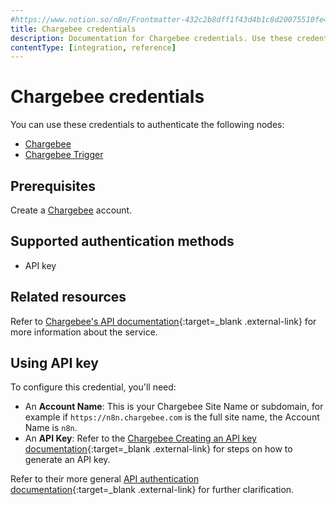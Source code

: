 ```yaml
---
#https://www.notion.so/n8n/Frontmatter-432c2b8dff1f43d4b1c8d20075510fe4
title: Chargebee credentials
description: Documentation for Chargebee credentials. Use these credentials to authenticate Chargebee in n8n, a workflow automation platform.
contentType: [integration, reference]
---
```


# Chargebee credentials

You can use these credentials to authenticate the following nodes:

- [Chargebee](/integrations/builtin/app-nodes/n8n-nodes-base.chargebee.md)
- [Chargebee Trigger](/integrations/builtin/trigger-nodes/n8n-nodes-base.chargebeetrigger.md)

## Prerequisites

Create a [Chargebee](https://www.chargebee.com/) account.

## Supported authentication methods

- API key

## Related resources

Refer to [Chargebee's API documentation](https://apidocs.chargebee.com/docs/api/){:target=_blank .external-link} for more information about the service.

## Using API key

To configure this credential, you'll need:

- An **Account Name**: This is your Chargebee Site Name or subdomain, for example if `https://n8n.chargebee.com` is the full site name, the Account Name is `n8n`.
- An **API Key**: Refer to the [Chargebee Creating an API key documentation](https://www.chargebee.com/docs/api_keys.html#creating-an-api-key){:target=_blank .external-link} for steps on how to generate an API key. 

Refer to their more general [API authentication documentation](https://apidocs.chargebee.com/docs/api/auth?lang=curl){:target=_blank .external-link} for further clarification.

